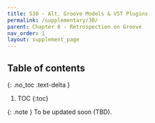```yaml
---
title: S30 - Alt. Groove Models & VST Plugins
permalink: /supplementary/30/
parent: Chapter 8 - Retrospection on Groove
nav_order: 1
layout: supplement_page
---
```


## Table of contents
{: .no_toc .text-delta }

1. TOC
{:toc}


{: .note }
To be updated soon (TBD).